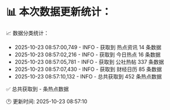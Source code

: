 📊 本次数据更新统计：
==========================

📈 数据分类统计：
- 2025-10-23 08:57:00,749 - INFO - 获取到 热点资讯 14 条数据
- 2025-10-23 08:57:02,216 - INFO - 获取到 今日热点 16 条数据
- 2025-10-23 08:57:05,781 - INFO - 获取到 公社热帖 337 条数据
- 2025-10-23 08:57:07,430 - INFO - 获取到 财经日历 85 条数据
- 2025-10-23 08:57:10,132 - INFO - 总共获取到 452 条热点数据

✅ 总共获取到 - 条热点数据

🕐 更新时间: 2025-10-23 08:57:10
